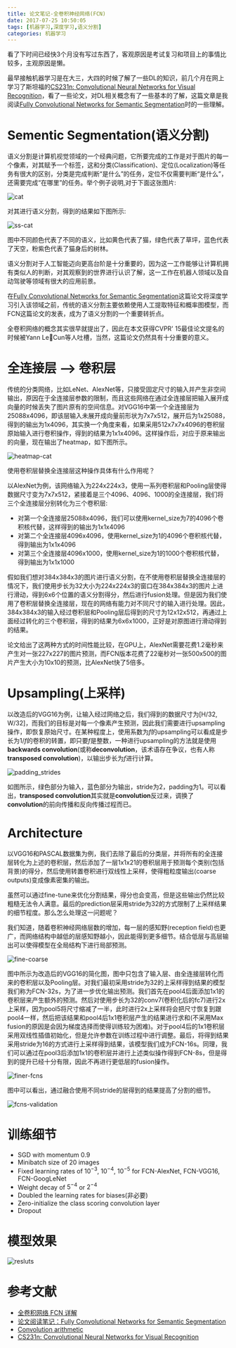 ```yaml
---
title: 论文笔记-全卷积神经网络(FCN)
date: 2017-07-25 10:50:05
tags: [机器学习,深度学习,语义分割]
categories: 机器学习
---
```


看了下时间已经快3个月没有写过东西了，客观原因是考试复习和项目上的事情比较多，主观原因是懒。

最早接触机器学习是在大三，大四的时候了解了一些DL的知识，前几个月在网上学习了斯坦福的[CS231n: Convolutional Neural Networks for Visual Recognition](http://cs231n.stanford.edu)，看了一些论文，对DL相关概念有了一些基本的了解，这篇文章是我阅读[Fully Convolutional Networks for Semantic Segmentation](https://arxiv.org/abs/1411.4038v2)时的一些理解。

<!-- more -->

# Sementic Segmentation(语义分割)

语义分割是计算机视觉领域的一个经典问题，它所要完成的工作是对于图片的每一个像素，对其赋予一个标签，这和分类(Classification)、定位(Localization)等任务有很大的区别，分类是完成判断“是什么”的任务，定位不仅需要判断“是什么”，还需要完成“在哪里”的任务。举个例子说明,对于下面这张图片:

![cat](cat.png)

对其进行语义分割，得到的结果如下图所示:

![ss-cat](ss-cat.png)

图中不同颜色代表了不同的语义，比如黄色代表了猫，绿色代表了草坪，蓝色代表了天空，粉紫色代表了猫身后的树林。

语义分割对于人工智能迈向更高台阶是十分重要的，因为这一工作能够让计算机拥有类似人的判断，对其观察到的世界进行认识了解，这一工作在机器人领域以及自动驾驶等领域有很大的应用前景。

在[Fully Convolutional Networks for Semantic Segmentation](https://arxiv.org/abs/1411.4038v2)这篇论文将深度学习引入该领域之前，传统的语义分割主要依赖使用人工提取特征和概率图模型，而FCN这篇论文的发表，成为了语义分割的一个重要转折点。

全卷积网络的概念其实很早就提出了，因此在本文获得CVPR' 15最佳论文提名的时候被Yann LeCun等人吐槽，当然，这篇论文仍然具有十分重要的意义。

# 全连接层 --> 卷积层

传统的分类网络，比如LeNet、AlexNet等，只接受固定尺寸的输入并产生非空间输出，原因在于全连接层参数的限制，而且这些网络在通过全连接层把输入展开成向量的时候丢失了图片原有的空间信息。对VGG16中第一个全连接层为25088x4096，即该层输入未展开成向量前形状为7x7x512，展开后为1x25088，得到的输出为1x4096，其实换一个角度来看，如果采用512x7x7x4096的卷积层原始输入进行卷积操作，得到的结果为1x1x4096。这样操作后，对应于原来输出的向量，现在输出了heatmap，如下图所示。

![heatmap-cat](heatmap-cat.png)

使用卷积层替换全连接层这种操作具体有什么作用呢？

以AlexNet为例，该网络输入为224x224x3，使用一系列卷积层和Pooling层使得数据尺寸变为7x7x512，紧接着是三个4096、4096、1000的全连接层，我们将三个全连接层分别转化为三个卷积层:

* 对第一个全连接层25088x4096，我们可以使用kernel_size为7的4096个卷积核代替，这样得到的输出为1x1x4096
* 对第二个全连接层4096x4096，使用kernel_size为1的4096个卷积核代替，得到输出为1x1x4096
* 对第三个全连接层4096x1000，使用kernel_size为1的1000个卷积核代替，得到输出为1x1x1000

假如我们想对384x384x3的图片进行语义分割，在不使用卷积层替换全连接层的情况下，我们使用步长为32大小为224x224x3的窗口在384x384x3的图片上进行滑动，得到6x6个位置的语义分割得分，然后进行fusion处理。但是因为我们使用了卷积层替换全连接层，现在的网络有能力对不同尺寸的输入进行处理。因此，384x384x3的输入经过卷积层和Pooling层后得到的尺寸为12x12x512，再通过上面经过转化的三个卷积层，得到的结果为6x6x1000，正好是对原图进行滑动得到的结果。

论文给出了这两种方式的时间性能比较，在GPU上，AlexNet需要花费1.2毫秒来产生对一张227x227的图片预测，而FCN版本花费了22毫秒对一张500x500的图片产生大小为10x10的预测，比AlexNet快了5倍多。

# Upsampling(上采样)

以改造后的VGG16为例，让输入经过网络之后，我们得到的数据尺寸为[H/32, W/32]，而我们的目标是对每一个像素产生预测，因此我们需要进行upsampling操作，即恢复原始尺寸。在某种程度上，使用系数为$f$的upsampling可以看成是步长为$1/f$的卷积的转置，即只要$f$是整数，一种进行upsampling的方法就是使用**backwards convolution**(或称**deconvolution**，该术语存在争议，也有人称**transposed convolution**)，以输出步长为$f$进行计算。

![padding_strides](padding_strides.gif)

如图所示，绿色部分为输入，蓝色部分为输出，stride为2，padding为1。可以看出，**transposed convolution**其实就是**convolution**反过来，调换了**convolution**的前向传播和反向传播过程而已。

# Architecture

以VGG16和PASCAL数据集为例，我们去除了最后的分类层，并将所有的全连接层转化为上述的卷积层，然后添加了一层1x1x21的卷积层用于预测每个类别(包括背景)的得分，然后使用转置卷积进行双线性上采样，使得粗粒度输出(coarse outputs)变成像素密集的输出。

虽然可以通过fine-tune来优化分割结果，得分也会变高，但是这些输出仍然比较粗糙无法令人满意。最后的prediction层采用stride为32的方式限制了上采样结果的细节程度。那么怎么处理这一问题呢？

我们知道，随着卷积神经网络层数的增加，每一层的感知野(reception field)也更广，而网络结构中越低的层感知野越小，因此能得到更多细节。结合低层与高层输出可以使得模型在全局结构下进行局部预测。

![fine-coarse](fine-coarse.png)

图中所示为改造后的VGG16的简化图，图中只包含了输入层、由全连接层转化而来的卷积层以及Pooling层。对我们最初采用stride为32的上采样得到结果的模型我们称为FCN-32s，为了进一步优化输出预测。我们首先在pool4后面添加1x1的卷积层来产生额外的预测。然后对使用步长为32的conv7(卷积化后的fc7)进行2x上采样，因为pool5将尺寸缩减了一半，此时进行2x上采样将会把尺寸恢复到跟pool4一样，然后把该结果和pool4后1x1卷积层产生的结果进行求和(不采用Max fusion的原因是会因为梯度选择而使得训练较为困难)。对于pool4后的1x1卷积层采用双线性插值初始化，但是允许参数在训练过程中进行调整。最后，将得到结果采用stride为16的方式进行上采样得到结果，该模型我们成为FCN-16s。同理，我们可以通过在pool3后添加1x1的卷积层并进行上述类似操作得到FCN-8s，但是得到的提升已经十分有限，因此不再进行更低层的fusion操作。

![finer-fcns](finer-fcns.png)

图中可以看出，通过融合使用不同stride的层得到的结果提高了分割的细节。

![fcns-validation](fcns-validation.png)

# 训练细节

* SGD with momentum 0.9
* Minibatch size of 20 images
* Fixed learning rates of $10^{-3}$, $10^{-4}$, $10^{-5}$ for FCN-AlexNet, FCN-VGG16, FCN-GoogLeNet
* Weight decay of $5^{-4}$ or $2^{-4}$
* Doubled the learning rates for biases(非必要)
* Zero-initialize the class scoring convolution layer
* Dropout

# 模型效果

![resluts](results.png)

# 参考文献
* [全卷积网络 FCN 详解](http://www.cnblogs.com/gujianhan/p/6030639.html)
* [论文阅读笔记：Fully Convolutional Networks for Semantic Segmentation](http://blog.csdn.net/tangwei2014/article/details/46882257)
* [Convolution arithmetic](https://github.com/vdumoulin/conv_arithmetic)
* [CS231n: Convolutional Neural Networks for Visual Recognition](http://cs231n.stanford.edu)
